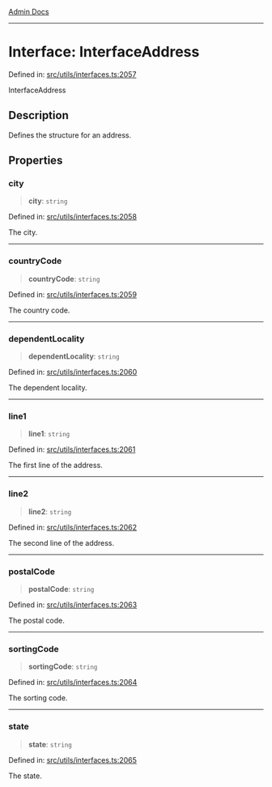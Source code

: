 [Admin Docs](/)

***

# Interface: InterfaceAddress

Defined in: [src/utils/interfaces.ts:2057](https://github.com/PalisadoesFoundation/talawa-admin/blob/main/src/utils/interfaces.ts#L2057)

InterfaceAddress

## Description

Defines the structure for an address.

## Properties

### city

> **city**: `string`

Defined in: [src/utils/interfaces.ts:2058](https://github.com/PalisadoesFoundation/talawa-admin/blob/main/src/utils/interfaces.ts#L2058)

The city.

***

### countryCode

> **countryCode**: `string`

Defined in: [src/utils/interfaces.ts:2059](https://github.com/PalisadoesFoundation/talawa-admin/blob/main/src/utils/interfaces.ts#L2059)

The country code.

***

### dependentLocality

> **dependentLocality**: `string`

Defined in: [src/utils/interfaces.ts:2060](https://github.com/PalisadoesFoundation/talawa-admin/blob/main/src/utils/interfaces.ts#L2060)

The dependent locality.

***

### line1

> **line1**: `string`

Defined in: [src/utils/interfaces.ts:2061](https://github.com/PalisadoesFoundation/talawa-admin/blob/main/src/utils/interfaces.ts#L2061)

The first line of the address.

***

### line2

> **line2**: `string`

Defined in: [src/utils/interfaces.ts:2062](https://github.com/PalisadoesFoundation/talawa-admin/blob/main/src/utils/interfaces.ts#L2062)

The second line of the address.

***

### postalCode

> **postalCode**: `string`

Defined in: [src/utils/interfaces.ts:2063](https://github.com/PalisadoesFoundation/talawa-admin/blob/main/src/utils/interfaces.ts#L2063)

The postal code.

***

### sortingCode

> **sortingCode**: `string`

Defined in: [src/utils/interfaces.ts:2064](https://github.com/PalisadoesFoundation/talawa-admin/blob/main/src/utils/interfaces.ts#L2064)

The sorting code.

***

### state

> **state**: `string`

Defined in: [src/utils/interfaces.ts:2065](https://github.com/PalisadoesFoundation/talawa-admin/blob/main/src/utils/interfaces.ts#L2065)

The state.
